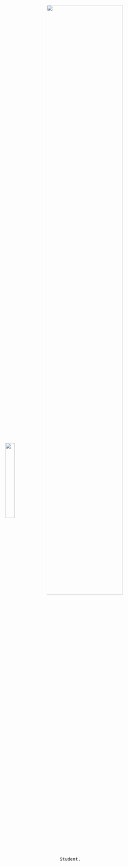 <div align="center">
<img src="[https://raw.githubusercontent.com/akioukun/akioukun/main/assets/klee.jpg](https://github.com/ilhamfauzan630/ilhamfauzan630/blob/main/assets/klee.jpg)]" width="25%" align="center" />
<img src="https://readme-typing-svg.demolab.com?font=Inconsolata&weight=500&size=50&duration=4000&pause=300&color=A7A459&center=true&vCenter=true&multiline=true&repeat=false&random=false&width=1300&height=140&lines=hello%2C+there+%E2%9C%A9" width="70%" />
<br><br>
<pre>
    Student.
</pre>
<br><br>
</div>
